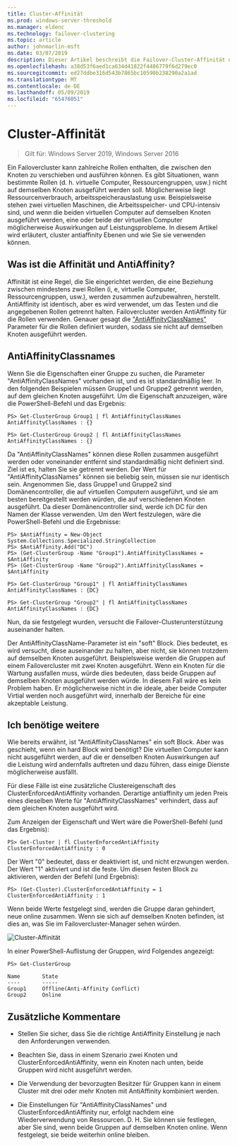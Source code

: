 ```yaml
---
title: Cluster-Affinität
ms.prod: windows-server-threshold
ms.manager: eldenc
ms.technology: failover-clustering
ms.topic: article
author: johnmarlin-msft
ms.date: 03/07/2019
description: Dieser Artikel beschreibt die Failover-Cluster-Affinität und AntiAffinity-Ebenen
ms.openlocfilehash: a38d53f6aed1ca634d41822f4486779f6d279ec0
ms.sourcegitcommit: ed27ddbe316d543b7865bc10590b238290a2a1ad
ms.translationtype: MT
ms.contentlocale: de-DE
ms.lasthandoff: 05/09/2019
ms.locfileid: "65476051"
---
```

# <a name="cluster-affinity"></a>Cluster-Affinität

> Gilt für: Windows Server 2019, Windows Server 2016

Ein Failovercluster kann zahlreiche Rollen enthalten, die zwischen den Knoten zu verschieben und ausführen können.  Es gibt Situationen, wann bestimmte Rollen (d. h. virtuelle Computer, Ressourcengruppen, usw.) nicht auf demselben Knoten ausgeführt werden soll.  Möglicherweise liegt Ressourcenverbrauch, arbeitsspeicherauslastung usw.  Beispielsweise stehen zwei virtuellen Maschinen, die Arbeitsspeicher- und CPU-intensiv sind, und wenn die beiden virtuellen Computer auf demselben Knoten ausgeführt werden, eine oder beide der virtuellen Computer möglicherweise Auswirkungen auf Leistungsprobleme.  In diesem Artikel wird erläutert, cluster antiaffinity Ebenen und wie Sie sie verwenden können.

## <a name="what-is-affinity-and-antiaffinity"></a>Was ist die Affinität und AntiAffinity?

Affinität ist eine Regel, die Sie eingerichtet werden, die eine Beziehung zwischen mindestens zwei Rollen (i, e, virtuelle Computer, Ressourcengruppen, usw.), werden zusammen aufzubewahren, herstellt.  AntiAffinity ist identisch, aber es wird verwendet, um das Testen und die angegebenen Rollen getrennt halten.  Failovercluster werden AntiAffinity für die Rollen verwenden.  Genauer gesagt die ["AntiAffinityClassNames"](https://docs.microsoft.com/previous-versions/windows/desktop/mscs/groups-antiaffinityclassnames) Parameter für die Rollen definiert wurden, sodass sie nicht auf demselben Knoten ausgeführt werden.  

## <a name="antiaffinityclassnames"></a>AntiAffinityClassnames

Wenn Sie die Eigenschaften einer Gruppe zu suchen, die Parameter "AntiAffinityClassNames" vorhanden ist, und es ist standardmäßig leer.  In den folgenden Beispielen müssen Gruppe1 und Gruppe2 getrennt werden, auf dem gleichen Knoten ausgeführt.  Um die Eigenschaft anzuzeigen, wäre die PowerShell-Befehl und das Ergebnis:

    PS> Get-ClusterGroup Group1 | fl AntiAffinityClassNames
    AntiAffinityClassNames : {}

    PS> Get-ClusterGroup Group2 | fl AntiAffinityClassNames
    AntiAffinityClassNames : {}

Da "AntiAffinityClassNames" können diese Rollen zusammen ausgeführt werden oder voneinander entfernt sind standardmäßig nicht definiert sind.  Ziel ist es, halten Sie sie getrennt werden.  Der Wert für "AntiAffinityClassNames" können sie beliebig sein, müssen sie nur identisch sein.  Angenommen Sie, dass Gruppe1 und Gruppe2 sind Domänencontroller, die auf virtuellen Computern ausgeführt, und sie am besten bereitgestellt werden würden, die auf verschiedenen Knoten ausgeführt.  Da dieser Domänencontroller sind, werde ich DC für den Namen der Klasse verwenden.  Um den Wert festzulegen, wäre die PowerShell-Befehl und die Ergebnisse:

    PS> $AntiAffinity = New-Object System.Collections.Specialized.StringCollection
    PS> $AntiAffinity.Add("DC")
    PS> (Get-ClusterGroup -Name "Group1").AntiAffinityClassNames = $AntiAffinity
    PS> (Get-ClusterGroup -Name "Group2").AntiAffinityClassNames = $AntiAffinity

    PS> Get-ClusterGroup "Group1" | fl AntiAffinityClassNames
    AntiAffinityClassNames : {DC}

    PS> Get-ClusterGroup "Group2" | fl AntiAffinityClassNames
    AntiAffinityClassNames : {DC}

Nun, da sie festgelegt wurden, versucht die Failover-Clusterunterstützung auseinander halten.  

Der AntiAffinityClassName-Parameter ist ein "soft" Block.  Dies bedeutet, es wird versucht, diese auseinander zu halten, aber nicht, sie können trotzdem auf demselben Knoten ausgeführt.  Beispielsweise werden die Gruppen auf einem Failovercluster mit zwei Knoten ausgeführt.  Wenn ein Knoten für die Wartung ausfallen muss, würde dies bedeuten, dass beide Gruppen auf demselben Knoten ausgeführt werden würde.  In diesem Fall wäre es kein Problem haben.  Er möglicherweise nicht in die ideale, aber beide Computer Virtial werden noch ausgeführt wird, innerhalb der Bereiche für eine akzeptable Leistung.

## <a name="i-need-more"></a>Ich benötige weitere

Wie bereits erwähnt, ist "AntiAffinityClassNames" ein soft Block.  Aber was geschieht, wenn ein hard Block wird benötigt?  Die virtuellen Computer kann nicht ausgeführt werden, auf die er denselben Knoten Auswirkungen auf die Leistung wird andernfalls auftreten und dazu führen, dass einige Dienste möglicherweise ausfällt.

Für diese Fälle ist eine zusätzliche Clustereigenschaft des ClusterEnforcedAntiAffinity vorhanden.  Derartige antiaffinity um jeden Preis eines dieselben Werte für "AntiAffinityClassNames" verhindert, dass auf dem gleichen Knoten ausgeführt wird.

Zum Anzeigen der Eigenschaft und Wert wäre die PowerShell-Befehl (und das Ergebnis):

    PS> Get-Cluster | fl ClusterEnforcedAntiAffinity
    ClusterEnforcedAntiAffinity : 0

Der Wert "0" bedeutet, dass er deaktiviert ist, und nicht erzwungen werden.  Der Wert "1" aktiviert und ist die feste.  Um diesen festen Block zu aktivieren, werden der Befehl (und Ergebnis):

    PS> (Get-Cluster).ClusterEnforcedAntiAffinity = 1
    ClusterEnforcedAntiAffinity : 1

Wenn beide Werte festgelegt sind, werden die Gruppe daran gehindert, neue online zusammen.  Wenn sie sich auf demselben Knoten befinden, ist dies an, was Sie im Failovercluster-Manager sehen würden.

![Cluster-Affinität](media\Cluster-Affinity\Cluster-Affinity-1.png)

In einer PowerShell-Auflistung der Gruppen, wird Folgendes angezeigt:

    PS> Get-ClusterGroup

    Name       State
    ----       -----
    Group1     Offline(Anti-Affinity Conflict)
    Group2     Online

## <a name="additional-comments"></a>Zusätzliche Kommentare

- Stellen Sie sicher, dass Sie die richtige AntiAffinity Einstellung je nach den Anforderungen verwenden.
- Beachten Sie, dass in einem Szenario zwei Knoten und ClusterEnforcedAntiAffinity, wenn ein Knoten nach unten, beide Gruppen wird nicht ausgeführt werden.  

- Die Verwendung der bevorzugten Besitzer für Gruppen kann in einem Cluster mit drei oder mehr Knoten mit AntiAffinity kombiniert werden.
- Die Einstellungen für "AntiAffinityClassNames" und ClusterEnforcedAntiAffinity nur, erfolgt nachdem eine Wiederverwendung von Ressourcen. D. H. Sie können sie festlegen, aber Sie sind, wenn beide Gruppen auf demselben Knoten online. Wenn festgelegt, sie beide weiterhin online bleiben.



